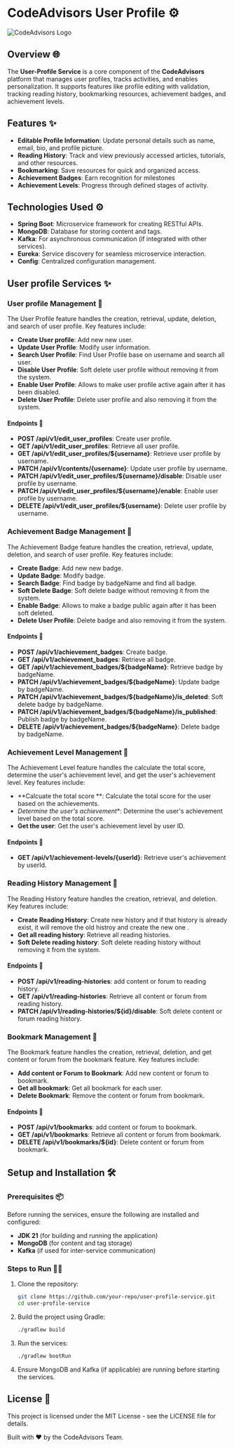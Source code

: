 # CodeAdvisors User Profile ⚙️

![CodeAdvisors Logo](http://167.172.78.79:8090/api/v1/files/preview?fileName=b5d01918-2824-48d7-83e0-fb557ce6bd73_2024-12-21T18-28-24.856529397.jpg)

## Overview 🌐
The **User-Profile Service** is a core component of the **CodeAdvisors**  platform that manages user profiles, tracks activities, and enables personalization. It supports features like profile editing with validation, tracking reading history, bookmarking resources, achievement badges, and achievement levels.

## Features ✨
- **Editable Profile Information**: Update personal details such as name, email, bio, and profile picture.
- **Reading History**: Track and view previously accessed articles, tutorials, and other resources.
- **Bookmarking**: Save resources for quick and organized access.
- **Achievement Badges**: Earn recognition for milestones
- **Achievement Levels**: Progress through defined stages of activity.

## Technologies Used ⚙️
- **Spring Boot**: Microservice framework for creating RESTful APIs.
- **MongoDB**: Database for storing content and tags.
- **Kafka**: For asynchronous communication (if integrated with other services).
- **Eureka**: Service discovery for seamless microservice interaction.
- **Config**: Centralized configuration management.

## User profile Services ✨

### User profile Management 👤
The User Profile feature handles the creation, retrieval, update, deletion, and search of user profile. Key features include:

- **Create User profile**: Add new new user.
- **Update User Profile**: Modify user information.
- **Search User Profile**: Find User Profile base on username and search all user.
- **Disable User Profile**: Soft delete user profile without removing it from the system.
- **Enable User Profile**: Allows to make user profile active again after it has been disabled.
- **Delete User Profile**: Delete user profile and also removing it from the system.

#### Endpoints 🚀

- **POST /api/v1/edit_user_profiles**: Create user profile.
- **GET /api/v1/edit_user_profiles**: Retrieve all user profile.
- **GET /api/v1/edit_user_profiles/${username}**: Retrieve user profile by username.
- **PATCH /api/v1/contents/{username}**: Update user profile by username.
- **PATCH /api/v1/edit_user_profiles/${username}/disable**: Disable user profile by username.
- **PATCH /api/v1/edit_user_profiles/${username}/enable**: Enable user profile by username.
- **DELETE /api/v1/edit_user_profiles/${username}**: Delete user profile by username.

### Achievement Badge Management 🌟
The Achievement Badge feature handles the creation, retrieval, update, deletion, and search of user profile. Key features include:

- **Create Badge**: Add new new badge.
- **Update Badge**: Modify badge.
- **Search Badge**: Find badge by badgeName and find all badge.
- **Soft Delete Badge**: Soft delete badge without removing it from the system.
- **Enable Badge**:  Allows to make a badge public again after it has been soft deleted.
- **Delete User Profile**: Delete badge and also removing it from the system.

#### Endpoints 🚀

- **POST /api/v1/achievement_badges**: Create badge.
- **GET /api/v1/achievement_badges**: Retrieve all badge.
- **GET /api/v1/achievement_badges/${badgeName}**: Retrieve badge by badgeName.
- **PATCH /api/v1/achievement_badges/${badgeName}**: Update badge by badgeName.
- **PATCH /api/v1/achievement_badges/${badgeName}/is_deleted**: Soft delete badge by badgeName.
- **PATCH /api/v1/achievement_badges/${badgeName}/is_published**: Publish badge by badgeName.
- **DELETE /api/v1/achievement_badges/${badgeName}**: Delete badge by badgeName.

### Achievement Level Management 👑
The Achievement Level feature handles the calculate the total score, determine the user's achievement level, and get the user's achievement level. Key features include:

- **Calcuate the total score **: Calculate the total score for the user based on the achievements.
- *Determine the user's achievement**: Determine the user's achievement level based on the total score.
- **Get the user**: Get the user's achievement level by user ID.

#### Endpoints 🚀

- **GET /api/v1/achievement-levels/{userId}**: Retrieve user's achievement by userId.

### Reading History Management 📖
The Reading History feature handles the creation, retrieval, and deletion. Key features include:

- **Create Reading History**: Create new history and if that history is already exist, it will remove the old histroy and create the new one .
- **Get all reading history**: Retrieve all reading histories.
- **Soft Delete reading history**: Soft delete reading history without removing it from the system.

#### Endpoints 🚀

- **POST /api/v1/reading-histories**: add content or forum to reading history.
- **GET /api/v1/reading-histories**: Retrieve all content or forum from reading history.
- **PATCH /api/v1/reading-histories/${id}/disable**: Soft delete content or forum reading history.

### Bookmark Management 🔖
The Bookmark feature handles the creation, retrieval, deletion, and get content or forum from the bookmark feature. Key features include:

- **Add content or Forum to Bookmark**: Add new content or forum to bookmark.
- **Get all bookmark**: Get all bookmark for each user.
- **Delete Bookmark**: Remove the content or forum from bookmark.

#### Endpoints 🚀

- **POST /api/v1/bookmarks**: add content or forum to bookmark.
- **GET /api/v1/bookmarks**: Retrieve all content or forum from bookmark.
- **DELETE /api/v1/bookmarks/${id}**: Delete content or forum from bookmark.

## Setup and Installation 🛠

### Prerequisites 📦
Before running the services, ensure the following are installed and configured:
- **JDK 21** (for building and running the application)
- **MongoDB** (for content and tag storage)
- **Kafka** (if used for inter-service communication)

### Steps to Run 🚶‍♂️

1. Clone the repository:
   ```bash
   git clone https://github.com/your-repo/user-profile-service.git
   cd user-profile-service
   ```

2. Build the project using Gradle:
   ```bash
   ./gradlew build
   ```

3. Run the services:
   ```bash
   ./gradlew bootRun
   ```

4. Ensure MongoDB and Kafka (if applicable) are running before starting the services.

## License 📜
This project is licensed under the MIT License - see the LICENSE file for details.


Built with ❤️ by the CodeAdvisors Team.
